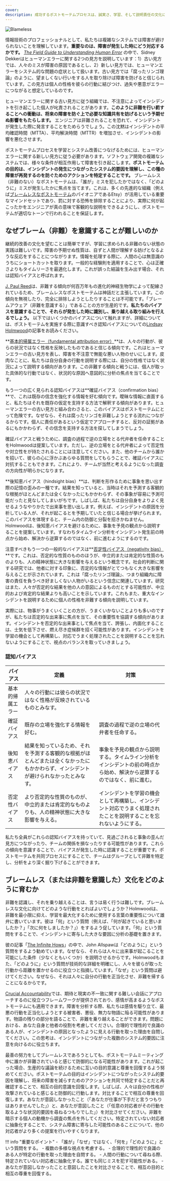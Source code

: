 ```yaml
---
cover:
description: 成功するポストモーテムプロセスは、誠実さ、学習、そして説明責任の文化に基づいています。文化の変革には経営陣の賛同が必要ですが、あなたの役割に関わらず文化の変革をリードすることができます。このガイドでは、ポストモーテムを通じて継続的な学習の文化を構築する際に直面する一般的な課題と、それらを克服するための戦略について説明します。
---
```

![Blameless](../assets/img/headers/Postmortems-Blameless.png)

情報技術のプロフェッショナルとして、私たちは複雑なシステムでは障害が避けられないことを理解しています。**重要なのは、障害が発生した時にどう対応するかです。** _[The Field Guide to Understanding Human Error](https://www.amazon.com/Field-Guide-Understanding-Human-Error/dp/0754648265)_ の中で、Sidney Dekkerはヒューマンエラーに関する2つの見方を説明しています：1）古い見方では、人々のミスが障害の原因であるとし、2）新しい見方では、ヒューマンエラーをシステム的な問題の症状として扱います。古い見方では「腐ったリンゴ理論」のように、望ましくない行いをする人を取り除けば障害を防げると信じられています。この見方は個人の性格を彼らの行動に結びつけ、過失や悪意がエラーにつながると想定しているのです。

ヒューマンエラーに関する古い見方に従う組織では、不注意によってインシデントを引き起こした個人が叱責されることがあります。**このように非難を行い罰することへの衝動は、将来の障害を防ぐ上で必要な知識共有を妨げるという予期せぬ影響をもたらします。** エンジニアは非難されることを恐れて、インシデントが発生した際に発言することをためらうでしょう。この沈黙はインシデントの平均確認時間（MTTA）、平均解決時間（MTTR）を増加させ、インシデントの影響を悪化させます。

ポストモーテムプロセスを学習とシステム改善につなげるためには、ヒューマンエラーに関する新しい見方に従う必要があります。ソフトウェア開発の複雑なシステムでは、様々な条件が相互作用して障害を引き起こします。**ポストモーテムの目的は、インシデントの発生につながったシステム的要因を理解し、この種の障害が再発するのを防ぐためのアクションを特定することです。** ブレームレス（非難のない）なポストモーテムは、「誰が」ミスを犯したかではなく、「どのように」ミスが発生したかに焦点を当てます。これは、多くの先進的な組織（例えば[ブレームレスなポストモーテム](https://codeascraft.com/2012/05/22/blameless-postmortems/)のパイオニアであるEtsy）が活用している重要なマインドセットであり、罰に対する恐怖を排除することにより、実際に何が起こったかをエンジニアが真の意味で客観的な説明をできるようにし、ポストモーテムが適切なトーンで行われることを保証します。

## なぜブレーム（非難）を意識することが難しいのか
継続的改善の文化を望むことは簡単ですが、学習に求められる非難のない状態の実践は難しいです。障害の予期せぬ性質は、自ずと人間が理解する妨げとなるような反応をすることにつながります。情報を処理する際に、人間の心は無意識のうちにショートカットを取ります。一般的な経験則を適用することで、心は正確さよりもタイムリーさを最適化します。これが誤った結論を生み出す場合、それは認知バイアスと呼ばれます。

[J. Paul Reed](https://techbeacon.com/blameless-postmortems-dont-work-heres-what-does)は、非難する傾向が何百万年もの進化的神経生物学によって配線されているため、ブレームレスなポストモーテムは神話だと主張しています。この傾向を無視したり、完全に排除しようとしたりすることは不可能です。「ブレームアウェア（非難を意識する）」であることの方が生産的です。**私たちのバイアスを意識することで、それらが発生した時に識別し、乗り越える取り組みを行えるでしょう。** 以下ではいくつかのバイアスについて触れますが、詳細については、ポストモーテムを実施する際に意識すべき認知バイアスについての[Lindsay Holmwood](http://fractio.nl/2015/10/30/blame-language-sharing/)の記事をお読みください。

**[基本的帰属エラー（fundamental attribution error）](https://en.wikipedia.org/wiki/Fundamental_attribution_error)**は、人々の行動が、彼らの状況ではなく性格を反映したものであると信じる傾向です。これはヒューマンエラーの古い見方を表し、障害を不注意で無能な悪い人物のせいにします。皮肉なことに、私たちは自分自身の行動を説明する際には、自分の性格ではなく状況によって説明する傾向があります。この非難する傾向と戦うには、個人が取った具体的な行動ではなく、状況的な原因へ意図的に分析の焦点を当てることです。

もう一つの広く見られる認知バイアスは**確証バイアス（confirmation bias）**で、これは既存の信念を強化する情報を好む傾向です。曖昧な情報に直面すると、私たちはそれを既存の仮定を支持する方法で解釈する傾向があります。ヒューマンエラーの古い見方と組み合わさると、このバイアスはポストモーテムにとって危険です。なぜなら、それは腐ったリンゴを非難しようとする流れにつながるからです。個人に責任があるという仮定でアプローチすると、反対の証拠があるにもかかわらず、その信念を支持する方法を探してしまうでしょう。

確証バイアスと戦うために、調査の過程で逆の立場をとる代弁者を任命することをHolmwoodは提案しています。ただし、逆の立場をとる代弁者によって否定性や対立性をが持たされることには注意してください。また、他のチームから誰かを招いて、彼らの心に浮かぶあらゆる質問をしてもらうことで、確証バイアスに対抗することもできます。これにより、チームが当然と考えるようになった調査の方向性が明らかになります。

**後知恵バイアス（hindsight bias）**は、判断を形作るために事象を思い出す際の記憶の歪みの一種です。結果を知っていると、当時はそれを予測する客観的な根拠がほとんどまたは全くなかったにもかかわらず、その事象が容易に予測可能だったと見なしてしまいがちです。しばしば、私たちは自分自身をよりよく見せるようなやりかたで出来事を思い出します。例えば、インシデントの原因を分析している人が、それが起こるとを予期していたと信じる場合が挙げられます。このバイアスを体現すると、チーム内の防御と分裂を招きかねません。Holmwoodは、後知恵バイアスを避けるために、事象を予見の観点から説明することを提案しています。すなわちタイムライン分析をインシデント発生前の時点から始め、解決から逆算するのではなく、前に進むようにするのです。

注意すべきもう一つの一般的なバイアスは**[否定性バイアス（negativity bias）](https://en.wikipedia.org/wiki/Negativity_bias)**です。これは、否定的な性質のもののほうが、中立的または肯定的な性質のものよりも、人の精神状態に大きな影響を与えるという概念です。社会的判断に関する研究では、他者に対する印象に、否定的な情報がとてつもなく大きな影響を与えることが示されています。これは「腐ったリンゴ理論」、つまり組織内に障害の責任を負うべき好ましくない人物がいるという信念に関連しています。研究はまた、人々が否定的な結果を他の人の意図によるものだとする可能性が、中立的および肯定的な結果よりも高いことを示しています。これもまた、重大なインシデントを説明するために個人の性格を非難する傾向を説明しています。

実際には、物事がうまくいくことの方が、うまくいかないことよりも多いのですが、私たちは否定的な出来事に焦点を当て、その重要性を協調する傾向があります。インシデントを否定的な出来事として焦点を当て、誇張し、内面化することは、士気を低下させ、燃え尽き症候群を招く可能性があります。インシデントを学習の機会として再構築し、対応でうまく処理されたことを説明することを忘れないようにすることで、視点のバランスを取っていきましょう。

### 認知バイアス

| バイアス | 定義 | 対策 |
|---|---|---|
| 基本的帰属エラー | 人々の行動には彼らの状況ではなく性格が反映されているものとみなす。 |   |分析を個人が取った具体的な行動ではなく、状況的な原因に意図的に焦点を当てる。 |
| 確証バイアス | 既存の立場を強化する情報を好む。 | 調査の過程で逆の立場の代弁者を任命する。 |
| 後知恵バイアス | 結果を知っているため、それを予測する客観的な根拠がほとんどまたは全くなかったにもかかわらず、インシデントが避けられなかったとみなす。 | 事象を予見の観点から説明する。タイムライン分析をインシデントの前の時点から始め、解決から逆算するのではなく、前に進む。 |
| 否定性バイアス | より否定的な性質のものが、中立的または肯定的なものよりも、人の精神状態に大きな影響を与える。 | インシデントを学習の機会として再構築し、インシデント対応でうまく処理されたことを説明することを忘れないようにする。 |

私たち全員がこれらの認知バイアスを持っていて、見過ごされると事象の歪んだ見方につながったり、チームの関係を損なったりする可能性があります。これらの傾向を意識することで、バイアスが発生した時に認識することが重要です。ポストモーテムを共同プロセスにすることで、チームはグループとして非難を特定し、分析をより深く掘り下げることができます。

## ブレームレス（または非難を意識した）文化をどのように育むか
非難を認識し、それを乗り越えることは、言うは易く行うは難しです。ブレームレスな文化に向けてどのような行動をとればよいでしょうか？Holmwoodは、非難を最小限に抑え、学習を最大化するために使用する言葉の重要性について雄弁に書いています。彼は「何」という質問（例えば、「何が起きていると思いましたか？」「次に何をしましたか？」）をするよう促しています。「何」という質問をすることで、インシデントに寄与した大きな要因に分析の基礎を置きます。

彼の記事「[The Infinite Hows](https://www.oreilly.com/ideas/the-infinite-hows)」の中で、John Allspawは「どのように」という質問をするよう勧めています。なぜなら、それらは人々に出来事が起こることを可能にした条件（少なくともいくつか）を説明させるからです。Holmwoodもまた、「どのように」という質問が技術的な詳細を明確にし、人々を彼らが取った行動から距離を置かせるのに役立つと指摘しています。「なぜ」という質問は避けてください。なぜなら、それは人々に自分の行動を正当化させ、非難を帰することになるからです。

[Crucial Accountability](https://www.vitalsmarts.com/crucial-accountability-training/)では、期待と現実の不一致に関する難しい会話にアプローチするのに役立つフレームワークが提供されており、感情が高まるようなポストモーテムにも適用できます。障害を分析する際、私たちは感情を駆り立て、最悪の行動を正当化しようとする被害者、悪役、無力な物語に陥る可能性があります。物語の残りの部分を語ることで、非難を乗り越えることができます。問題における、あなた自身と他者の役割を考慮してください。合理的で理性的で良識のある人が、インシデントの原因となったように見える行動を取った理由を自問してください。この思考は、インシデントにつながった複数のシステム的要因に注意を向けるのに役立ちます。

最善の努力をしてブレームレスであろうとしても、ポストモーテムミーティング中に誰かが非難されていると感じて防御的になる可能性があります。これが起こった場合、生産的な議論を続けるために互いの目的意識と尊重を回復するよう努めてください。ポストモーテムの目的はインシデントにつながったシステム的要因を理解し、将来の障害を減らすためのアクションを共同で特定することだと再確認することで、相互の目的意識を回復します。しばしば、人々は自分の性格が攻撃されていると感じると防御的に行動します。対比することで相互の尊重を回復します。あなたが意図しなかったこと（「あなたが仕事が下手だと言うつもりはありませんでした」）と、あなたが意図したこと（「任意の対応者がその行動を取るような状況的要因を尋ねるつもりでした」）を対比させてください。非難を暗示する個人の動機から調査の焦点を外してください。特定されていない対応者に抽象化することで、システム障害に寄与した可能性のあることについて、他の対応者がより多くの提案を行いやすくなります。

!!! info "重要なポイント"
    - 「誰が」「なぜ」ではなく、「何を」「どのように」という質問をする。
    - 複数の多様な視点を考慮する。
    - 合理的で理性的で良識のある人が特定の行動を取った理由を自問する。
    - 人間の行動について尋ねる際、特定されていない対応者に抽象化する。誰でも同じミスを犯す可能性がある。
    - あなたが意図しなかったことと意図したことを対比させることで、相互の目的と相互の尊重を回復する。
